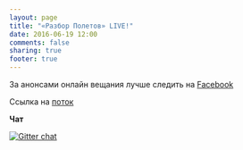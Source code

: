 ```yaml
---
layout: page
title: "«Разбор Полетов» LIVE!"
date: 2016-06-19 12:00
comments: false
sharing: true
footer: true
---
```


За анонсами онлайн вещания лучше следить на [Facebook](http://facebook.com/razborPoletovPodcast/)

<!-- Чтобы слушать, нажмите кнопку Play -->
<!-- http://stardust.wavestreamer.com:8062/live/;stream/1 -->
<audio preload="none">
   <source src="http://shipilev.net:8000/razbor" type="audio/mp3" />
   Your browser does not support the audio tag.
</audio>

Ссылка на [поток][1]

**Чат**

[![Gitter chat](https://badges.gitter.im/gitterHQ/gitter.png)](https://gitter.im/razbor-poletov/razbor-poletov.github.com)


[1]: http://shipilev.net:8000/razbor